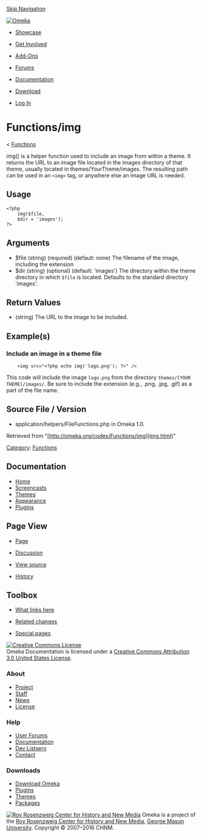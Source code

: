<div id="wrap">

[Skip Navigation](img.html#content)
<div id="header">

<div class="padding">

<span
id="logo">[![Omeka](http://omeka.org/ui/i/logo-horizontal-288px.gif)](../../index.html)</span>
<div id="search-form">

</div>

-   <div id="nav-showcase">

    </div>

    [Showcase](../../showcase.1.html)
-   <div id="nav-involved">

    </div>

    [Get Involved](../../index.html%3Fp=124.html)
-   <div id="nav-addons">

    </div>

    [Add-Ons](../../add-ons.1.html)
-   <div id="nav-forums">

    </div>

    [Forums](../../forums/topic/mysqli-stmt.bind-result.html)
-   <div id="nav-documentation">

    </div>

    [Documentation](http://omeka.org/codex/)
-   <div id="nav-download">

    </div>

    [Download](../../download.1.html)

</div>

</div>

<div id="content">

<div class="padding">

<div id="user-meta">

-   <div id="pt-login">

    </div>

    [Log
    In](http://omeka.org/c/index.php?title=Special:UserLogin&returnto=Functions/img)

</div>

Functions/img
=============

<div id="contentSub">

<span class="subpages">&lt;
[Functions](../Functions.html "Functions")</span>

</div>

<div id="primary">

img() is a helper function used to include an image from within a theme.
It returns the URL to an image file located in the images directory of
that theme, usually located in themes/YourTheme/images. The resulting
path can be used in an `<img>` tag, or anywhere else an image URL is
needed.

<span id="Usage" class="mw-headline"> Usage </span>
---------------------------------------------------

<div class="mw-geshi mw-content-ltr" dir="ltr">

<div class="php source-php">

``` {.de1}
<?php  
    img($file,
    $dir = 'images'); 
?>
```

</div>

</div>

<span id="Arguments" class="mw-headline"> Arguments </span>
-----------------------------------------------------------

-   \$file (string) (required) (default: none) The filename of the
    image, including the extension
-   \$dir (string) (optional) (default: 'images') The directory within
    the theme directory in which `$file` is located. Defaults to the
    standard directory 'images'.

<span id="Return_Values" class="mw-headline"> Return Values </span>
-------------------------------------------------------------------

-   (string) The URL to the image to be included.

<span id="Example.28s.29" class="mw-headline"> Example(s) </span>
-----------------------------------------------------------------

### <span id="Include_an_image_in_a_theme_file" class="mw-headline"> Include an image in a theme file </span>

<div class="mw-geshi mw-content-ltr" dir="ltr">

<div class="php source-php">

``` {.de1}
    <img src="<?php echo img('logo.png'); ?>" />
```

</div>

</div>

This code will include the image `logo.png` from the directory
`themes/[YOUR THEME]/images/`. Be sure to include the extension (e.g.,
.png, .jpg, .gif) as a part of the file name.

<span id="Source_File_.2F_Version" class="mw-headline"> Source File / Version </span>
-------------------------------------------------------------------------------------

-   application/helpers/FileFunctions.php in Omeka 1.0.

<div class="printfooter">

Retrieved from "[http://omeka.org/codex/Functions/img](img.html)"

</div>

<div id="catlinks" class="catlinks">

<div id="mw-normal-catlinks">

[Category](http://omeka.org/codex/Special:Categories "Special:Categories"):
<span
dir="ltr">[Functions](../Category:Functions.html "Category:Functions")</span>

</div>

</div>

</div>

<div id="secondary">

<div class="portlet">

Documentation
-------------

-   [Home](http://omeka.org/codex/)
-   [Screencasts](http://omeka.org/codex/Screencasts)
-   [Themes](http://omeka.org/codex/Managing_Themes_2.0)
-   [Appearance](http://omeka.org/codex/Managing_Appearance_2.0)
-   [Plugins](http://omeka.org/codex/Plugins2.0)

</div>

<div class="portlet">

Page View
---------

-   <div id="nav-page">

    </div>

    [Page](img.html)
-   <div id="nav-discussion">

    </div>

    [Discussion](http://omeka.org/c/index.php?title=Talk:Functions/img&action=edit&redlink=1)
-   <div id="nav-view_source">

    </div>

    [View
    source](http://omeka.org/c/index.php?title=Functions/img&action=edit)
-   <div id="nav-history">

    </div>

    [History](http://omeka.org/c/index.php?title=Functions/img&action=history)

</div>

<div id="wiki-toolbox" class="portlet">

Toolbox
-------

-   <div id="t-whatlinkshere">

    </div>

    [What links here](../Special:WhatLinksHere/Functions/img.html)
-   <div id="t-recentchangeslinked">

    </div>

    [Related changes](../Special:RecentChangesLinked/Functions/img.html)
-   <div id="t-specialpages">

    </div>

    [Special pages](http://omeka.org/codex/Special:SpecialPages)

</div>

[![Creative Commons
License](https://i.creativecommons.org/l/by/3.0/us/88x31.png)](http://creativecommons.org/licenses/by/3.0/us/)\
Omeka Documentation is licensed under a [Creative Commons Attribution
3.0 United States
License](http://creativecommons.org/licenses/by/3.0/us/).

</div>

</div>

</div>

<div id="footer">

<div class="padding">

<div id="sitemap">

<div class="section">

### About

-   [Project](../../index.html%3Fp=2.html)
-   [Staff](../../index.html%3Fp=3.html)
-   [News](../../blog.1.html)
-   [License](http://www.gnu.org/copyleft/gpl.html)

</div>

<div class="section">

### Help

-   [User Forums](../../forums/topic/mysqli-stmt.bind-result.html)
-   [Documentation](http://omeka.org/codex/)
-   [Dev Listserv](http://groups.google.com/group/omeka-dev)
-   [Contact](http://omeka.org/contact/)

</div>

<div class="section">

### Downloads

-   [Download Omeka](../../download.1.html)
-   [Plugins](../../plugins.html)
-   [Themes](../../download/themes/index.html)
-   [Packages](../../index.html%3Fp=222.html)

</div>

</div>

<div id="chnm-meta">

<span id="chnm-logo">[![Roy Rosenzweig Center for History and New
Media](http://omeka.org/ui/i/rrchnm-logo-regular.gif)](http://chnm.gmu.edu)</span>
Omeka is a project of the [Roy Rosenzweig Center for History and New
Media](http://chnm.gmu.edu), [George Mason
University](http://www.gmu.edu). Copyright © 2007–2016 CHNM.

</div>

</div>

</div>

</div>
